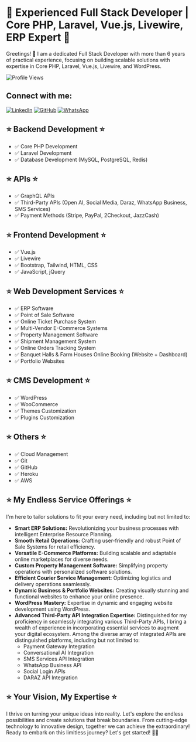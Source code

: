 # 🚀 Experienced Full Stack Developer | Core PHP, Laravel, Vue.js, Livewire, ERP Expert 🚀

Greetings! 👋 I am a dedicated Full Stack Developer with more than 6 years of practical experience, focusing on building scalable solutions with expertise in Core PHP, Laravel, Vue.js, Livewire, and WordPress.

![Profile Views](https://komarev.com/ghpvc/?username=baashna514&color=brightgreen)

## Connect with me:
[![LinkedIn](https://img.shields.io/badge/LinkedIn-0077B5?style=for-the-badge&logo=linkedin&logoColor=white)](https://www.linkedin.com/in/baashna514)
[![GitHub](https://img.shields.io/badge/GitHub-181717?style=for-the-badge&logo=github&logoColor=white)](https://github.com/baashna514)
[![WhatsApp](https://img.shields.io/badge/WhatsApp-25D366?style=for-the-badge&logo=whatsapp&logoColor=white)](https://wa.me/923321773514)

## ⭐ Backend Development ⭐
- ✅ Core PHP Development
- ✅ Laravel Development
- ✅ Database Development (MySQL, PostgreSQL, Redis)

## ⭐ APIs ⭐
- ✅ GraphQL APIs
- ✅ Third-Party APIs (Open AI, Social Media, Daraz, WhatsApp Business, SMS Services)
- ✅ Payment Methods (Stripe, PayPal, 2Checkout, JazzCash)

## ⭐ Frontend Development ⭐
- ✅ Vue.js
- ✅ Livewire
- ✅ Bootstrap, Tailwind, HTML, CSS
- ✅ JavaScript, jQuery

## ⭐ Web Development Services ⭐
- ✅ ERP Software
- ✅ Point of Sale Software
- ✅ Online Ticket Purchase System
- ✅ Multi-Vendor E-Commerce Systems
- ✅ Property Management Software
- ✅ Shipment Management System
- ✅ Online Orders Tracking System
- ✅ Banquet Halls & Farm Houses Online Booking (Website + Dashboard)
- ✅ Portfolio Websites

## ⭐ CMS Development ⭐
- ✅ WordPress
- ✅ WooCommerce
- ✅ Themes Customization
- ✅ Plugins Customization

## ⭐ Others ⭐
- ✅ Cloud Management
- ✅ Git
- ✅ GitHub
- ✅ Heroku
- ✅ AWS

## ⭐ My Endless Service Offerings ⭐
I'm here to tailor solutions to fit your every need, including but not limited to:

- **Smart ERP Solutions:** Revolutionizing your business processes with intelligent Enterprise Resource Planning.
- **Smooth Retail Operations:** Crafting user-friendly and robust Point of Sale Systems for retail efficiency.
- **Versatile E-Commerce Platforms:** Building scalable and adaptable online marketplaces for diverse needs.
- **Custom Property Management Software:** Simplifying property operations with personalized software solutions.
- **Efficient Courier Service Management:** Optimizing logistics and delivery operations seamlessly.
- **Dynamic Business & Portfolio Websites:** Creating visually stunning and functional websites to enhance your online presence.
- **WordPress Mastery:** Expertise in dynamic and engaging website development using WordPress.
- **Advanced Third-Party API Integration Expertise:** Distinguished for my proficiency in seamlessly integrating various Third-Party APIs, I bring a wealth of experience in incorporating essential services to augment your digital ecosystem. Among the diverse array of integrated APIs are distinguished platforms, including but not limited to:
  - Payment Gateway Integration
  - Conversational AI Integration
  - SMS Services API Integration
  - WhatsApp Business API
  - Social Login APIs
  - DARAZ API Integration

## ⭐ Your Vision, My Expertise ⭐
I thrive on turning your unique ideas into reality. Let's explore the endless possibilities and create solutions that break boundaries. From cutting-edge technology to innovative design, together we can achieve the extraordinary! Ready to embark on this limitless journey? Let's get started! 🚀✨
